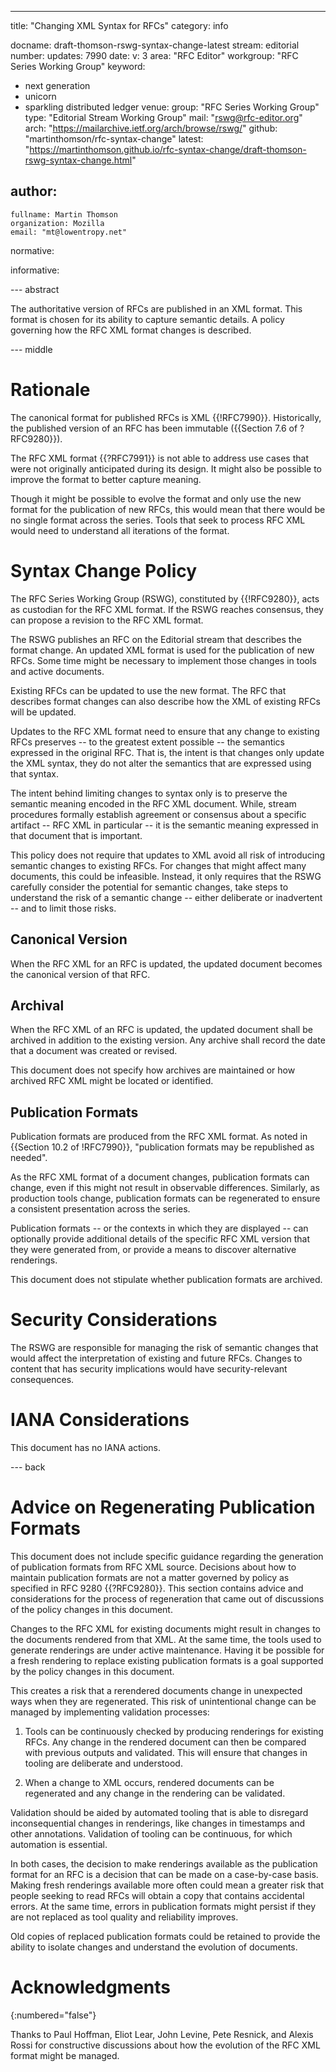 ---
title: "Changing XML Syntax for RFCs"
category: info

docname: draft-thomson-rswg-syntax-change-latest
stream: editorial
number:
updates: 7990
date:
v: 3
area: "RFC Editor"
workgroup: "RFC Series Working Group"
keyword:
 - next generation
 - unicorn
 - sparkling distributed ledger
venue:
  group: "RFC Series Working Group"
  type: "Editorial Stream Working Group"
  mail: "rswg@rfc-editor.org"
  arch: "https://mailarchive.ietf.org/arch/browse/rswg/"
  github: "martinthomson/rfc-syntax-change"
  latest: "https://martinthomson.github.io/rfc-syntax-change/draft-thomson-rswg-syntax-change.html"

author:
 -
    fullname: Martin Thomson
    organization: Mozilla
    email: "mt@lowentropy.net"

normative:

informative:


--- abstract

The authoritative version of RFCs are published in an XML format.  This format
is chosen for its ability to capture semantic details.  A policy governing how
the RFC XML format changes is described.

--- middle

# Rationale

The canonical format for published RFCs is XML {{!RFC7990}}.  Historically, the
published version of an RFC has been immutable ({{Section 7.6 of ?RFC9280}}).

The RFC XML format {{?RFC7991}} is not able to address use cases that were not
originally anticipated during its design.  It might also be possible to improve
the format to better capture meaning.

Though it might be possible to evolve the format and only use the new format for
the publication of new RFCs, this would mean that there would be no single
format across the series.  Tools that seek to process RFC XML would need to
understand all iterations of the format.


# Syntax Change Policy

The RFC Series Working Group (RSWG), constituted by {{!RFC9280}}, acts as
custodian for the RFC XML format.  If the RSWG reaches consensus, they can
propose a revision to the RFC XML format.

The RSWG publishes an RFC on the Editorial stream that describes the format
change.  An updated XML format is used for the publication of new RFCs.  Some
time might be necessary to implement those changes in tools and active
documents.

Existing RFCs can be updated to use the new format.  The RFC that describes
format changes can also describe how the XML of existing RFCs will be updated.

Updates to the RFC XML format need to ensure that any change to existing RFCs
preserves -- to the greatest extent possible -- the semantics expressed in the
original RFC.  That is, the intent is that changes only update the XML syntax,
they do not alter the semantics that are expressed using that syntax.

The intent behind limiting changes to syntax only is to preserve the semantic
meaning encoded in the RFC XML document.  While, stream procedures formally
establish agreement or consensus about a specific artifact -- RFC XML in
particular -- it is the semantic meaning expressed in that document that is
important.

This policy does not require that updates to XML avoid all risk of introducing
semantic changes to existing RFCs.  For changes that might affect many
documents, this could be infeasible.  Instead, it only requires that the RSWG
carefully consider the potential for semantic changes, take steps to understand
the risk of a semantic change -- either deliberate or inadvertent -- and to
limit those risks.


## Canonical Version

When the RFC XML for an RFC is updated, the updated document becomes
the canonical version of that RFC.


## Archival

When the RFC XML of an RFC is updated, the updated document shall be archived in
addition to the existing version.  Any archive shall record the date that a
document was created or revised.

This document does not specify how archives are maintained or how archived RFC
XML might be located or identified.


## Publication Formats

Publication formats are produced from the RFC XML format.  As noted in {{Section
10.2 of !RFC7990}}, "publication formats may be republished as needed".

As the RFC XML format of a document changes, publication formats can change,
even if this might not result in observable differences.  Similarly, as
production tools change, publication formats can be regenerated to ensure a
consistent presentation across the series.

Publication formats -- or the contexts in which they are displayed -- can
optionally provide additional details of the specific RFC XML version that they
were generated from, or provide a means to discover alternative renderings.

This document does not stipulate whether publication formats are archived.


# Security Considerations

The RSWG are responsible for managing the risk of semantic changes that would
affect the interpretation of existing and future RFCs.  Changes to content that
has security implications would have security-relevant consequences.


# IANA Considerations

This document has no IANA actions.


--- back

# Advice on Regenerating Publication Formats

This document does not include specific guidance regarding the generation of
publication formats from RFC XML source.  Decisions about how to maintain
publication formats are not a matter governed by policy as specified in RFC 9280
{{?RFC9280}}.  This section contains advice and considerations for the process
of regeneration that came out of discussions of the policy changes in this
document.

Changes to the RFC XML for existing documents might result in changes to the
documents rendered from that XML.  At the same time, the tools used to generate
renderings are under active maintenance.  Having it be possible for a fresh
rendering to replace existing publication formats is a goal supported by the
policy changes in this document.

This creates a risk that a rerendered documents change in unexpected ways when
they are regenerated.  This risk of unintentional change can be managed by
implementing validation processes:

1. Tools can be continuously checked by producing renderings for existing RFCs.
   Any change in the rendered document can then be compared with previous
   outputs and validated.  This will ensure that changes in tooling are
   deliberate and understood.

2. When a change to XML occurs, rendered documents can be regenerated and any
   change in the rendering can be validated.

Validation should be aided by automated tooling that is able to disregard
inconsequential changes in renderings, like changes in timestamps and other
annotations.  Validation of tooling can be continuous, for which automation is
essential.

In both cases, the decision to make renderings available as the publication
format for an RFC is a decision that can be made on a case-by-case basis.
Making fresh renderings available more often could mean a greater risk that
people seeking to read RFCs will obtain a copy that contains accidental errors.
At the same time, errors in publication formats might persist if they are not
replaced as tool quality and reliability improves.

Old copies of replaced publication formats could be retained to provide the
ability to isolate changes and understand the evolution of documents.


# Acknowledgments
{:numbered="false"}

Thanks to Paul Hoffman, Eliot Lear, John Levine, Pete Resnick, and Alexis Rossi
for constructive discussions about how the evolution of the RFC XML format might
be managed.
